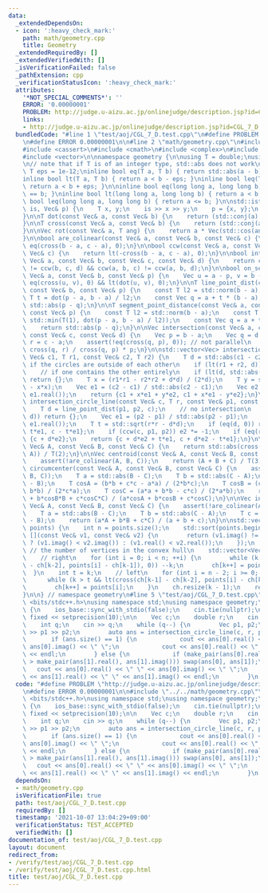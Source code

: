 ```yaml
---
data:
  _extendedDependsOn:
  - icon: ':heavy_check_mark:'
    path: math/geometry.cpp
    title: Geometry
  _extendedRequiredBy: []
  _extendedVerifiedWith: []
  _isVerificationFailed: false
  _pathExtension: cpp
  _verificationStatusIcon: ':heavy_check_mark:'
  attributes:
    '*NOT_SPECIAL_COMMENTS*': ''
    ERROR: '0.00000001'
    PROBLEM: http://judge.u-aizu.ac.jp/onlinejudge/description.jsp?id=CGL_7_D
    links:
    - http://judge.u-aizu.ac.jp/onlinejudge/description.jsp?id=CGL_7_D
  bundledCode: "#line 1 \"test/aoj/CGL_7_D.test.cpp\"\n#define PROBLEM \"http://judge.u-aizu.ac.jp/onlinejudge/description.jsp?id=CGL_7_D\"\
    \n#define ERROR 0.00000001\n\n#line 2 \"math/geometry.cpp\"\n#include <algorithm>\n\
    #include <cassert>\n#include <cmath>\n#include <complex>\n#include <iostream>\n\
    #include <vector>\n\nnamespace geometry {\n\nusing T = double;\nusing Vec = std::complex<T>;\n\
    \n// note that if T is of an integer type, std::abs does not work\n\nconstexpr\
    \ T eps = 1e-12;\ninline bool eq(T a, T b) { return std::abs(a - b) < eps; }\n\
    inline bool lt(T a, T b) { return a < b - eps; }\ninline bool leq(T a, T b) {\
    \ return a < b + eps; }\n\ninline bool eq(long long a, long long b) { return a\
    \ == b; }\ninline bool lt(long long a, long long b) { return a < b; }\ninline\
    \ bool leq(long long a, long long b) { return a <= b; }\n\nstd::istream& operator>>(std::istream&\
    \ is, Vec& p) {\n    T x, y;\n    is >> x >> y;\n    p = {x, y};\n    return is;\n\
    }\n\nT dot(const Vec& a, const Vec& b) {\n    return (std::conj(a) * b).real();\n\
    }\n\nT cross(const Vec& a, const Vec& b) {\n    return (std::conj(a) * b).imag();\n\
    }\n\nVec rot(const Vec& a, T ang) {\n    return a * Vec(std::cos(ang), std::sin(ang));\n\
    }\n\nbool are_colinear(const Vec& a, const Vec& b, const Vec& c) {\n    return\
    \ eq(cross(b - a, c - a), 0);\n}\n\nbool ccw(const Vec& a, const Vec& b, const\
    \ Vec& c) {\n    return lt(-cross(b - a, c - a), 0);\n}\n\nbool intersect(const\
    \ Vec& a, const Vec& b, const Vec& c, const Vec& d) {\n    return ccw(a, c, d)\
    \ != ccw(b, c, d) && ccw(a, b, c) != ccw(a, b, d);\n}\n\nbool on_segment(const\
    \ Vec& a, const Vec& b, const Vec& p) {\n    Vec u = a - p, v = b - p;\n    return\
    \ eq(cross(u, v), 0) && lt(dot(u, v), 0);\n}\n\nT line_point_dist(const Vec& a,\
    \ const Vec& b, const Vec& p) {\n    const T l2 = std::norm(b - a);\n    const\
    \ T t = dot(p - a, b - a) / l2;\n    const Vec q = a + t * (b - a);\n    return\
    \ std::abs(p - q);\n}\n\nT segment_point_distance(const Vec& a, const Vec& b,\
    \ const Vec& p) {\n    const T l2 = std::norm(b - a);\n    const T t = std::max(T(0),\
    \ std::min(T(1), dot(p - a, b - a) / l2));\n    const Vec q = a + t * (b - a);\n\
    \    return std::abs(p - q);\n}\n\nVec intersection(const Vec& a, const Vec& b,\
    \ const Vec& c, const Vec& d) {\n    Vec p = b - a;\n    Vec q = d - c;\n    Vec\
    \ r = c - a;\n    assert(!eq(cross(q, p), 0)); // not parallel\n    return a +\
    \ cross(q, r) / cross(q, p) * p;\n}\n\nstd::vector<Vec> intersection_circles(const\
    \ Vec& c1, T r1, const Vec& c2, T r2) {\n    T d = std::abs(c1 - c2);\n    //\
    \ if the circles are outside of each other\n    if (lt(r1 + r2, d)) return {};\n\
    \    // if one contains the other entirely\n    if (lt(d, std::abs(r2 - r1)))\
    \ return {};\n    T x = (r1*r1 - r2*r2 + d*d) / (2*d);\n    T y = std::sqrt(r1*r1\
    \ - x*x);\n    Vec e1 = (c2 - c1) / std::abs(c2 - c1);\n    Vec e2 = Vec(-e1.imag(),\
    \ e1.real());\n    return {c1 + x*e1 + y*e2, c1 + x*e1 - y*e2};\n}\n\nstd::vector<Vec>\
    \ intersection_circle_line(const Vec& c, T r, const Vec& p1, const Vec& p2) {\n\
    \    T d = line_point_dist(p1, p2, c);\n    // no intersection\n    if (lt(r,\
    \ d)) return {};\n    Vec e1 = (p2 - p1) / std::abs(p2 - p1);\n    Vec e2 = Vec(-e1.imag(),\
    \ e1.real());\n    T t = std::sqrt(r*r - d*d);\n    if (eq(d, 0)) return {c +\
    \ t*e1, c - t*e1};\n    if (ccw(c, p1, p2)) e2 *= -1;\n    if (eq(r, d)) return\
    \ {c + d*e2};\n    return {c + d*e2 + t*e1, c + d*e2 - t*e1};\n}\n\nT area(const\
    \ Vec& A, const Vec& B, const Vec& C) {\n    return std::abs(cross(B - A, C -\
    \ A)) / T(2);\n}\n\nVec centroid(const Vec& A, const Vec& B, const Vec& C) {\n\
    \    assert(!are_colinear(A, B, C));\n    return (A + B + C) / T(3);\n}\n\nVec\
    \ circumcenter(const Vec& A, const Vec& B, const Vec& C) {\n    assert(!are_colinear(A,\
    \ B, C));\n    T a = std::abs(B - C);\n    T b = std::abs(C - A);\n    T c = std::abs(A\
    \ - B);\n    T cosA = (b*b + c*c - a*a) / (2*b*c);\n    T cosB = (c*c + a*a -\
    \ b*b) / (2*c*a);\n    T cosC = (a*a + b*b - c*c) / (2*a*b);\n    return (a*cosA*A\
    \ + b*cosB*B + c*cosC*C) / (a*cosA + b*cosB + c*cosC);\n}\n\nVec incenter(const\
    \ Vec& A, const Vec& B, const Vec& C) {\n    assert(!are_colinear(A, B, C));\n\
    \    T a = std::abs(B - C);\n    T b = std::abs(C - A);\n    T c = std::abs(A\
    \ - B);\n    return (a*A + b*B + c*C) / (a + b + c);\n}\n\nstd::vector<Vec> convex_hull(std::vector<Vec>&\
    \ points) {\n    int n = points.size();\n    std::sort(points.begin(), points.end(),\
    \ [](const Vec& v1, const Vec& v2) {\n        return (v1.imag() != v2.imag())\
    \ ? (v1.imag() < v2.imag()) : (v1.real() < v2.real());\n    });\n    int k = 0;\
    \ // the number of vertices in the convex hull\n    std::vector<Vec> ch(2 * n);\n\
    \    // right\n    for (int i = 0; i < n; ++i) {\n        while (k > 1 && lt(cross(ch[k-1]\
    \ - ch[k-2], points[i] - ch[k-1]), 0)) --k;\n        ch[k++] = points[i];\n  \
    \  }\n    int t = k;\n    // left\n    for (int i = n - 2; i >= 0; --i) {\n  \
    \      while (k > t && lt(cross(ch[k-1] - ch[k-2], points[i] - ch[k-1]), 0)) --k;\n\
    \        ch[k++] = points[i];\n    }\n    ch.resize(k - 1);\n    return ch;\n\
    }\n\n} // namespace geometry\n#line 5 \"test/aoj/CGL_7_D.test.cpp\"\n\n#include\
    \ <bits/stdc++.h>\nusing namespace std;\nusing namespace geometry;\n\nint main()\
    \ {\n    ios_base::sync_with_stdio(false);\n    cin.tie(nullptr);\n    cout <<\
    \ fixed << setprecision(10);\n\n    Vec c;\n    double r;\n    cin >> c >> r;\n\
    \    int q;\n    cin >> q;\n    while (q--) {\n        Vec p1, p2;\n        cin\
    \ >> p1 >> p2;\n        auto ans = intersection_circle_line(c, r, p1, p2);\n \
    \       if (ans.size() == 1) {\n            cout << ans[0].real() << \" \" <<\
    \ ans[0].imag() << \" \";\n            cout << ans[0].real() << \" \" << ans[0].imag()\
    \ << endl;\n        } else {\n            if (make_pair(ans[0].real(), ans[0].imag())\
    \ > make_pair(ans[1].real(), ans[1].imag())) swap(ans[0], ans[1]);\n         \
    \   cout << ans[0].real() << \" \" << ans[0].imag() << \" \";\n            cout\
    \ << ans[1].real() << \" \" << ans[1].imag() << endl;\n        }\n    }\n}\n"
  code: "#define PROBLEM \"http://judge.u-aizu.ac.jp/onlinejudge/description.jsp?id=CGL_7_D\"\
    \n#define ERROR 0.00000001\n\n#include \"../../math/geometry.cpp\"\n\n#include\
    \ <bits/stdc++.h>\nusing namespace std;\nusing namespace geometry;\n\nint main()\
    \ {\n    ios_base::sync_with_stdio(false);\n    cin.tie(nullptr);\n    cout <<\
    \ fixed << setprecision(10);\n\n    Vec c;\n    double r;\n    cin >> c >> r;\n\
    \    int q;\n    cin >> q;\n    while (q--) {\n        Vec p1, p2;\n        cin\
    \ >> p1 >> p2;\n        auto ans = intersection_circle_line(c, r, p1, p2);\n \
    \       if (ans.size() == 1) {\n            cout << ans[0].real() << \" \" <<\
    \ ans[0].imag() << \" \";\n            cout << ans[0].real() << \" \" << ans[0].imag()\
    \ << endl;\n        } else {\n            if (make_pair(ans[0].real(), ans[0].imag())\
    \ > make_pair(ans[1].real(), ans[1].imag())) swap(ans[0], ans[1]);\n         \
    \   cout << ans[0].real() << \" \" << ans[0].imag() << \" \";\n            cout\
    \ << ans[1].real() << \" \" << ans[1].imag() << endl;\n        }\n    }\n}\n"
  dependsOn:
  - math/geometry.cpp
  isVerificationFile: true
  path: test/aoj/CGL_7_D.test.cpp
  requiredBy: []
  timestamp: '2021-10-07 13:04:29+09:00'
  verificationStatus: TEST_ACCEPTED
  verifiedWith: []
documentation_of: test/aoj/CGL_7_D.test.cpp
layout: document
redirect_from:
- /verify/test/aoj/CGL_7_D.test.cpp
- /verify/test/aoj/CGL_7_D.test.cpp.html
title: test/aoj/CGL_7_D.test.cpp
---
```

